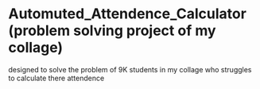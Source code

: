 # Automuted_Attendence_Calculator (problem solving project of my collage)
designed to solve the problem of 9K students in my collage who struggles to calculate there attendence 





